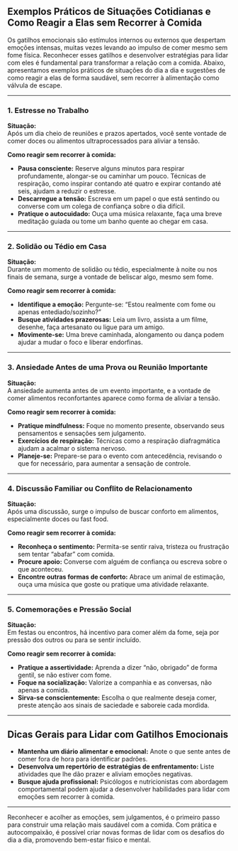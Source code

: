 
## Exemplos Práticos de Situações Cotidianas e Como Reagir a Elas sem Recorrer à Comida

Os gatilhos emocionais são estímulos internos ou externos que despertam emoções intensas, muitas vezes levando ao impulso de comer mesmo sem fome física. Reconhecer esses gatilhos e desenvolver estratégias para lidar com eles é fundamental para transformar a relação com a comida. Abaixo, apresentamos exemplos práticos de situações do dia a dia e sugestões de como reagir a elas de forma saudável, sem recorrer à alimentação como válvula de escape.

___

### 1. **Estresse no Trabalho**

**Situação:**  
Após um dia cheio de reuniões e prazos apertados, você sente vontade de comer doces ou alimentos ultraprocessados para aliviar a tensão.

**Como reagir sem recorrer à comida:**
- **Pausa consciente:** Reserve alguns minutos para respirar profundamente, alongar-se ou caminhar um pouco. Técnicas de respiração, como inspirar contando até quatro e expirar contando até seis, ajudam a reduzir o estresse.
- **Descarregue a tensão:** Escreva em um papel o que está sentindo ou converse com um colega de confiança sobre o dia difícil.
- **Pratique o autocuidado:** Ouça uma música relaxante, faça uma breve meditação guiada ou tome um banho quente ao chegar em casa.

___

### 2. **Solidão ou Tédio em Casa**

**Situação:**  
Durante um momento de solidão ou tédio, especialmente à noite ou nos finais de semana, surge a vontade de beliscar algo, mesmo sem fome.

**Como reagir sem recorrer à comida:**
- **Identifique a emoção:** Pergunte-se: “Estou realmente com fome ou apenas entediado/sozinho?”
- **Busque atividades prazerosas:** Leia um livro, assista a um filme, desenhe, faça artesanato ou ligue para um amigo.
- **Movimente-se:** Uma breve caminhada, alongamento ou dança podem ajudar a mudar o foco e liberar endorfinas.

___

### 3. **Ansiedade Antes de uma Prova ou Reunião Importante**

**Situação:**  
A ansiedade aumenta antes de um evento importante, e a vontade de comer alimentos reconfortantes aparece como forma de aliviar a tensão.

**Como reagir sem recorrer à comida:**
- **Pratique mindfulness:** Foque no momento presente, observando seus pensamentos e sensações sem julgamento.
- **Exercícios de respiração:** Técnicas como a respiração diafragmática ajudam a acalmar o sistema nervoso.
- **Planeje-se:** Prepare-se para o evento com antecedência, revisando o que for necessário, para aumentar a sensação de controle.

___

### 4. **Discussão Familiar ou Conflito de Relacionamento**

**Situação:**  
Após uma discussão, surge o impulso de buscar conforto em alimentos, especialmente doces ou fast food.

**Como reagir sem recorrer à comida:**
- **Reconheça o sentimento:** Permita-se sentir raiva, tristeza ou frustração sem tentar “abafar” com comida.
- **Procure apoio:** Converse com alguém de confiança ou escreva sobre o que aconteceu.
- **Encontre outras formas de conforto:** Abrace um animal de estimação, ouça uma música que goste ou pratique uma atividade relaxante.

___

### 5. **Comemorações e Pressão Social**

**Situação:**  
Em festas ou encontros, há incentivo para comer além da fome, seja por pressão dos outros ou para se sentir incluído.

**Como reagir sem recorrer à comida:**
- **Pratique a assertividade:** Aprenda a dizer “não, obrigado” de forma gentil, se não estiver com fome.
- **Foque na socialização:** Valorize a companhia e as conversas, não apenas a comida.
- **Sirva-se conscientemente:** Escolha o que realmente deseja comer, preste atenção aos sinais de saciedade e saboreie cada mordida.

___

## Dicas Gerais para Lidar com Gatilhos Emocionais

- **Mantenha um diário alimentar e emocional:** Anote o que sente antes de comer fora de hora para identificar padrões.
- **Desenvolva um repertório de estratégias de enfrentamento:** Liste atividades que lhe dão prazer e aliviam emoções negativas.
- **Busque ajuda profissional:** Psicólogos e nutricionistas com abordagem comportamental podem ajudar a desenvolver habilidades para lidar com emoções sem recorrer à comida.

___

Reconhecer e acolher as emoções, sem julgamentos, é o primeiro passo para construir uma relação mais saudável com a comida. Com prática e autocompaixão, é possível criar novas formas de lidar com os desafios do dia a dia, promovendo bem-estar físico e mental.
```
